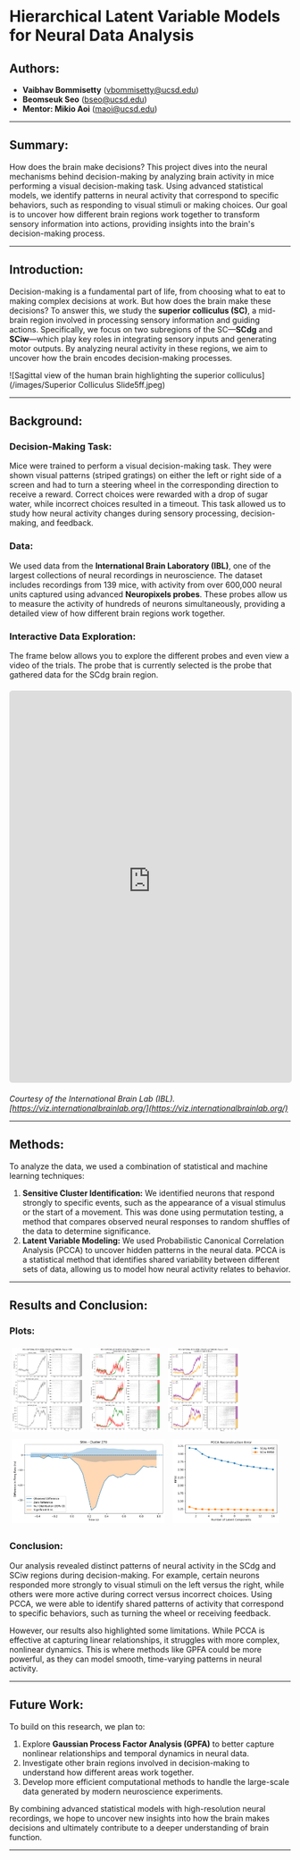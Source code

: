 # Hierarchical Latent Variable Models for Neural Data Analysis

## Authors:
- **Vaibhav Bommisetty** (vbommisetty@ucsd.edu)  
- **Beomseuk Seo** (bseo@ucsd.edu)  
- **Mentor: Mikio Aoi** (maoi@ucsd.edu)  

---

## Summary:
How does the brain make decisions? This project dives into the neural mechanisms behind decision-making by analyzing brain activity in mice performing a visual decision-making task. Using advanced statistical models, we identify patterns in neural activity that correspond to specific behaviors, such as responding to visual stimuli or making choices. Our goal is to uncover how different brain regions work together to transform sensory information into actions, providing insights into the brain's decision-making process.

---

## Introduction:
Decision-making is a fundamental part of life, from choosing what to eat to making complex decisions at work. But how does the brain make these decisions? To answer this, we study the **superior colliculus (SC)**, a mid-brain region involved in processing sensory information and guiding actions. Specifically, we focus on two subregions of the SC—**SCdg** and **SCiw**—which play key roles in integrating sensory inputs and generating motor outputs. By analyzing neural activity in these regions, we aim to uncover how the brain encodes decision-making processes.

![Sagittal view of the human brain highlighting the superior colliculus](/images/Superior Colliculus Slide5ff.jpeg)

---

## Background:

### Decision-Making Task:
Mice were trained to perform a visual decision-making task. They were shown visual patterns (striped gratings) on either the left or right side of a screen and had to turn a steering wheel in the corresponding direction to receive a reward. Correct choices were rewarded with a drop of sugar water, while incorrect choices resulted in a timeout. This task allowed us to study how neural activity changes during sensory processing, decision-making, and feedback.

### Data:
We used data from the **International Brain Laboratory (IBL)**, one of the largest collections of neural recordings in neuroscience. The dataset includes recordings from 139 mice, with activity from over 600,000 neural units captured using advanced **Neuropixels probes**. These probes allow us to measure the activity of hundreds of neurons simultaneously, providing a detailed view of how different brain regions work together.

### Interactive Data Exploration:
The frame below allows you to explore the different probes and even view a video of the trials. The probe that is currently selected is the probe that gathered data for the SCdg brain region.

<div style="width: 100%; height: 700px; border: 1px solid #ddd; border-radius: 5px; overflow: hidden; margin: 20px 0;">
    <iframe 
        src="https://viz.internationalbrainlab.org/app?dset=bwm&pid=069c2674-80b0-44b4-a3d9-28337512967f&tid=0&cid=-1&qc=0&spikesorting=ss_original" 
        style="width: 100%; height: 100%; border: none;"
        allow="accelerometer; autoplay; clipboard-write; encrypted-media; gyroscope" 
        allowfullscreen>
    </iframe>
</div>

*Courtesy of the International Brain Lab (IBL). [https://viz.internationalbrainlab.org/](https://viz.internationalbrainlab.org/)*

---

## Methods:
To analyze the data, we used a combination of statistical and machine learning techniques:

1. **Sensitive Cluster Identification:** We identified neurons that respond strongly to specific events, such as the appearance of a visual stimulus or the start of a movement. This was done using permutation testing, a method that compares observed neural responses to random shuffles of the data to determine significance.
2. **Latent Variable Modeling:** We used Probabilistic Canonical Correlation Analysis (PCCA) to uncover hidden patterns in the neural data. PCCA is a statistical method that identifies shared variability between different sets of data, allowing us to model how neural activity relates to behavior.


---

## Results and Conclusion:

### Plots:
<style>
  .gallery img {
    height: 150px;
    margin: 5px;
    cursor: pointer;
    transition: transform 0.2s;
  }
  .gallery img:hover {
    transform: scale(1.1);
  }
  .modal {
    display: none;
    position: fixed;
    z-index: 999;
    left: 0;
    top: 0;
    width: 100%;
    height: 100%;
    background-color: rgba(0,0,0,0.8);
  }
  .modal img {
    display: block;
    max-width: 80%;
    max-height: 80%;
    margin: auto;
    position: absolute;
    top: 50%;
    left: 50%;
    transform: translate(-50%, -50%);
  }
  .modal-close {
    position: absolute;
    top: 15px;
    right: 25px;
    font-size: 30px;
    color: white;
    cursor: pointer;
  }
</style>

<div class="gallery">
  <img src="results/PID_3675290c-8134-4598-b924-83edb7940269_Cluster_328_all.png" onclick="openModal(this.src)">
  <img src="results/PID_3675290c-8134-4598-b924-83edb7940269_Cluster_328_correct-incorrect.png" onclick="openModal(this.src)">
  <img src="results/PID_3675290c-8134-4598-b924-83edb7940269_Cluster_328_left-right.png" onclick="openModal(this.src)">
  <img src="results/Stim - Cluster 270.png" onclick="openModal(this.src)">
  <img src="results/PCCA Reconstruction Error.png" onclick="openModal(this.src)">
</div>

<div id="modal" class="modal" onclick="closeModal()">
  <span class="modal-close">&times;</span>
  <img id="modal-image">
</div>

<script>
  function openModal(src) {
    document.getElementById("modal").style.display = "block";
    document.getElementById("modal-image").src = src;
  }
  function closeModal() {
    document.getElementById("modal").style.display = "none";
  }
</script>
### Conclusion:
Our analysis revealed distinct patterns of neural activity in the SCdg and SCiw regions during decision-making. For example, certain neurons responded more strongly to visual stimuli on the left versus the right, while others were more active during correct versus incorrect choices. Using PCCA, we were able to identify shared patterns of activity that correspond to specific behaviors, such as turning the wheel or receiving feedback.

However, our results also highlighted some limitations. While PCCA is effective at capturing linear relationships, it struggles with more complex, nonlinear dynamics. This is where methods like GPFA could be more powerful, as they can model smooth, time-varying patterns in neural activity.

---

## Future Work:
To build on this research, we plan to:
1. Explore **Gaussian Process Factor Analysis (GPFA)** to better capture nonlinear relationships and temporal dynamics in neural data.
2. Investigate other brain regions involved in decision-making to understand how different areas work together.
3. Develop more efficient computational methods to handle the large-scale data generated by modern neuroscience experiments.

By combining advanced statistical models with high-resolution neural recordings, we hope to uncover new insights into how the brain makes decisions and ultimately contribute to a deeper understanding of brain function.

---
